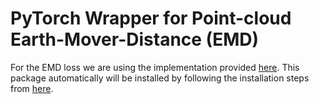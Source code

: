 # PyTorch Wrapper for Point-cloud Earth-Mover-Distance (EMD)

For the EMD loss we are using the implementation provided [here](https://github.com/daerduoCarey/PyTorchEMD). This package automatically will be installed by following the installation steps from [here](https://github.com/pittcps/sat2pc).